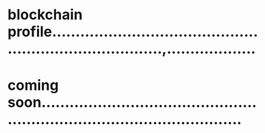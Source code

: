# blockchain profile.............................................................................,...................
# coming soon................................................................................................
